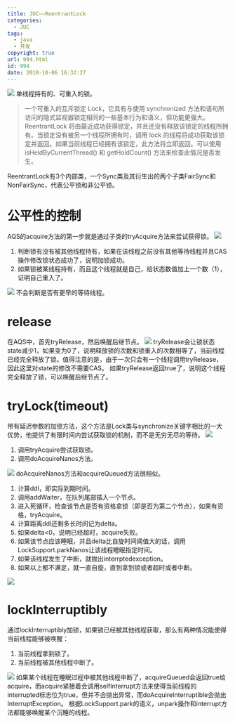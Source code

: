```yaml
---
title: JUC——ReentrantLock
categories:
  - JUC
tags:
  - java
  - 并发
copyright: true
url: 994.html
id: 994
date: 2018-10-06 16:32:27
---
```


![](https://kherrisanbucketone.oss-cn-shanghai.aliyuncs.com/ce7ae3e6bb8915c9daaf1b1cc426ad33.png) 单线程持有的、可重入的锁。

> 一个可重入的互斥锁定 Lock，它具有与使用 synchronized 方法和语句所访问的隐式监视器锁定相同的一些基本行为和语义，但功能更强大。ReentrantLock 将由最近成功获得锁定，并且还没有释放该锁定的线程所拥有。当锁定没有被另一个线程所拥有时，调用 lock 的线程将成功获取该锁定并返回。如果当前线程已经拥有该锁定，此方法将立即返回。可以使用 isHeldByCurrentThread() 和 getHoldCount() 方法来检查此情况是否发生。

<!-- more -->

ReentrantLock有3个内部类，一个Sync类及其衍生出的两个子类FairSync和NonFairSync，代表公平锁和非公平锁。

公平性的控制
======

AQS的acquire方法的第一步就是通过子类的tryAcquire方法来尝试获得锁。 ![](https://kherrisanbucketone.oss-cn-shanghai.aliyuncs.com/2569c482e46833c20b6a967974e094df.png)

1.  判断锁有没有被其他线程持有，如果在该线程之前没有其他等待线程并且CAS操作修改锁状态成功了，说明加锁成功。
2.  如果锁被某线程持有，而且这个线程就是自己，给状态数值加上一个数（1），证明自己重入了。

![](https://kherrisanbucketone.oss-cn-shanghai.aliyuncs.com/7f3f467fbb52491518ef0564f3130157.png) 不会判断是否有更早的等待线程。

release
=======

在AQS中，首先tryRelease，然后唤醒后继节点。 ![](https://kherrisanbucketone.oss-cn-shanghai.aliyuncs.com/6ba5210f4f36b59903e9ce079c581add.png) tryRelease会让锁状态state减少1，如果变为0了，说明释放锁的次数和锁重入的次数相等了，当前线程已经完全释放了锁。值得注意的是，由于一次只会有一个线程调用tryRelease，因此这里对state的修改不需要CAS。 如果tryRelease返回true了，说明这个线程完全释放了锁，可以唤醒后继节点了。

tryLock(timeout)
================

带有延迟参数的加锁方法，这个方法是Lock类与synchronize关键字相比的一大优势，他提供了有限时间内尝试获取锁的机制，而不是无穷无尽的等待。 ![](https://kherrisanbucketone.oss-cn-shanghai.aliyuncs.com/fa8f23c158fb51ae37050603f81db14a.png)

1.  调用tryAcquire尝试获取锁。
2.  调用doAcquireNanos方法。

![](https://kherrisanbucketone.oss-cn-shanghai.aliyuncs.com/Snipaste_2018-10-06_15-45-27.jpg) doAcquireNanos方法和acquireQueued方法很相似。

1.  计算ddl，即实际到期时间。
2.  调用addWaiter，在队列尾部插入一个节点。
3.  进入死循环，检查该节点是否有资格拿锁（即是否为第二个节点），如果有资格，tryAcquire。
4.  计算距离ddl还剩多长时间记为delta。
5.  如果delta<0，说明已经超时，acquire失败。
6.  如果该节点应该睡眠，并且delta比自旋时间阈值大的话，调用LockSupport.parkNanos让该线程睡眠指定时间。
7.  如果该线程发生了中断，就抛出interrptedexception。
8.  如果以上都不满足，就一直自旋，直到拿到锁或者超时或者中断。

![](https://kherrisanbucketone.oss-cn-shanghai.aliyuncs.com/95a2820e520129712a21853d29f2346c.png)

lockInterruptibly
=================

通过lockInterruptibly加锁，如果锁已经被其他线程获取，那么有两种情况能使得当前线程能够被唤醒：

1.  当前线程拿到锁了。
2.  当前线程被其他线程中断了。

![](https://kherrisanbucketone.oss-cn-shanghai.aliyuncs.com/b5ba5cfbeeaa64d4b215575ea40b25ef.png) 如果某个线程在睡眠过程中被其他线程中断了，acquireQueued会返回true给acquire，而acquire紧接着会调用selfInterrupt方法来使得当前线程的interrupted标志位为true，但并不会抛出异常，而doAcquireInterruptible会抛出InterruptException。 根据LockSupport.park的语义，unpark操作和interrupt方法都能够唤醒某个沉睡的线程。